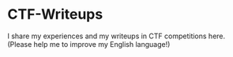 # CTF-Writeups
I share my experiences and my writeups in CTF competitions here.\
(Please help me to improve my English language!)
